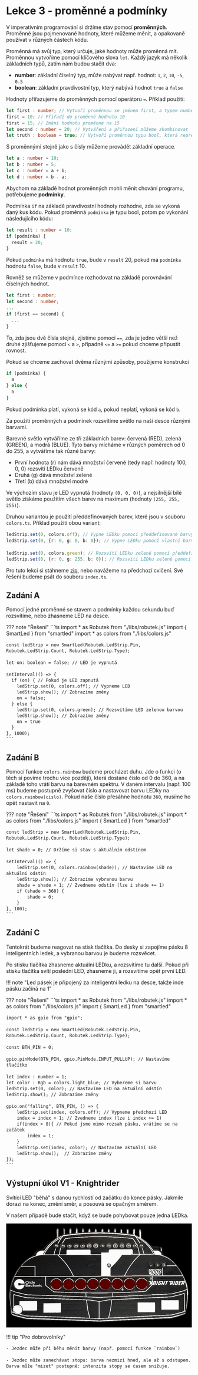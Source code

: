 # Lekce 3 - proměnné a podmínky

V imperativním programování si držíme stav pomocí **proměnných**. Proměnné jsou pojmenované hodnoty,
které můžeme měnit, a opakovaně používat v různých částech kódu.

Proměnná má svůj typ, který určuje, jaké hodnoty může proměnná mít. Proměnnou vytvoříme pomocí
klíčového slova `let`.
Každý jazyk má několik základních typů, zatím nám budou stačit dva:

- **number**: základní číselný typ, může nabývat např. hodnot: `1`, `2`, `10`, `-5`, `0.5`
- **boolean**: základní pravdivostní typ, který nabývá hodnot `true` a `false`

Hodnoty přiřazujeme do proměnných pomocí operátoru `=`. Příklad použití:

```ts
let first : number; // Vytvoří proměnnou se jménem first, a typem number
first = 10; // Přiřadí do proměnné hodnotu 10
first = 15; // Změní hodnotu proměnné na 15
let second : number = 20; // Vytváření a přiřazení můžeme zkombinovat
let truth : boolean = true; // Vytvoří proměnnou typu bool, která reprezentuje pravdu
```

S proměnnými stejně jako s čísly můžeme provádět základní operace.

```ts
let a : number = 10;
let b : number = 5;
let c : number = a + b;
let d : number = b - a;
```

Abychom na základě hodnot proměnných mohli měnit chování programu, potřebujeme **podmínky**.

Podmínka `if` na základě pravdivostní hodnoty rozhodne, zda se vykoná daný kus kódu. Pokud proměnná
`podmínka` je typu bool, potom po vykonání následujícího kódu:
```ts
let result : number = 10;
if (podmínka) {
  result = 20;
}
```

Pokud `podmínka` má hodnotu `true`, bude v `result` 20, pokud má `podmínka` hodnotu `false`, bude v `result` 10.

Rovněž se můžeme v podmínce rozhodovat na základě porovnávání číselných hodnot.

```ts
let first : number;
let second : number;
...
if (first == second) {
  ...
}
```

To, zda jsou dvě čísla stejná, zjistíme pomocí `==`, zda je jedno větší než druhé zjišťujeme pomocí `<` a `>`, případně `<=` a `>=` pokud chceme připustit rovnost.

Pokud se chceme zachovat dvěma různými způsoby, použijeme konstrukci

```ts
if (podmínka) {
  a
} else {
  b
}
```

Pokud podmínka platí, vykoná se kód `a`, pokud neplatí, vykoná se kód `b`.

Za použití proměnných a podmínek rozsvítíme světlo na naší desce různými barvami.

Barevné světlo vytváříme ze tří základních barev: červená (RED), zelená (GREEN), a modrá (BLUE).
Tyto barvy mícháme v různých poměrech od 0 do 255, a vytváříme tak různé barvy:

- První hodnota (r) nám dává množství červené (tedy např. hodnoty 100, 0, 0) rozsvítí LEDku červeně
- Druhá (g) dává množství zelené
- Třetí (b) dává množství modré

Ve výchozím stavu je LED vypnutá (hodnoty `(0, 0, 0)`), a nejsilnější bílé světlo získáme použitím všech
barev na maximum (hodnoty `(255, 255, 255)`).

Druhou variantou je použití předdefinovaných barev, které jsou v souboru `colors.ts`. Příklad použití obou variant:

  ```ts
  ledStrip.set(0, colors.off); // Vypne LEDku pomocí předdefinované barvy
  ledStrip.set(0, {r: 0, g: 0, b: 0}); // Vypne LEDku pomocí vlastní barvy

  ledStrip.set(0, colors.green); // Rozsvítí LEDku zeleně pomocí předdefinované barvy
  ledStrip.set(0, {r: 0, g: 255, b: 0}); // Rozsvítí LEDku zeleně pomocí vlastní barvy
  ```

Pro tuto lekci si stáhneme [zip](./project3.zip), nebo navážeme na předchozí cvičení. Své řešení budeme psát do souboru `index.ts`.

## Zadání A

Pomocí jedné proměnné se stavem a podmínky každou sekundu buď rozsvítíme, nebo zhasneme LED na desce.

??? note "Řešení"
    ```ts
    import * as Robutek from "./libs/robutek.js"
    import { SmartLed } from "smartled"
    import * as colors from "./libs/colors.js"

    const ledStrip = new SmartLed(Robutek.LedStrip.Pin, Robutek.LedStrip.Count, Robutek.LedStrip.Type);

    let on: boolean = false; // LED je vypnutá

    setInterval(() => {
      if (on) { // Pokud je LED zapnutá
        ledStrip.set(0, colors.off); // Vypneme LED
        ledStrip.show(); // Zobrazíme změny
        on = false;
      } else {
        ledStrip.set(0, colors.green); // Rozsvítíme LED zelenou barvou
        ledStrip.show(); // Zobrazíme změny
        on = true
      }
    }, 1000);
    ```

## Zadání B

Pomocí funkce `colors.rainbow` budeme procházet duhu. Jde o funkci (o těch si povíme trochu více později), která dostane číslo od 0 do 360,
a na základě toho vrátí barvu na barevném spektru. V daném intervalu (např. 100 ms) budeme postupně zvyšovat číslo a nastavovat barvu LEDky na `colors.rainbow(cislo)`. Pokud naše číslo přesáhne hodnotu `360`, musíme ho
opět nastavit na `0`.

??? note "Řešení"
    ```ts
    import * as Robutek from "./libs/robutek.js"
    import * as colors from "./libs/colors.js"
    import { SmartLed } from "smartled"

    const ledStrip = new SmartLed(Robutek.LedStrip.Pin, Robutek.LedStrip.Count, Robutek.LedStrip.Type);

    let shade = 0; // Držíme si stav s aktuálním odstínem

    setInterval(() => {
        ledStrip.set(0, colors.rainbow(shade)); // Nastavíme LED na aktuální odstín
        ledStrip.show(); // Zobrazíme vybranou barvu
        shade = shade + 1; // Zvedneme odstín (lze i shade += 1)
        if (shade > 360) {
            shade = 0;
        }
    }, 100);
    ```

## Zadání C

Tentokrát budeme reagovat na stisk tlačítka.
Do desky si zapojíme pásku 8 inteligentních ledek, a vybranou barvou je budeme rozsvěcet.

Po stisku tlačítka zhasneme aktuální LEDku, a rozsvítíme tu další.
Pokud při stisku tlačítka svítí poslední LED, zhasneme ji, a rozsvítíme opět první LED.

!!! note "Led pásek je připojený za inteligentní ledku na desce, takže inde pásku začíná na 1"

??? note "Řešení"
    ```ts
    import * as Robutek from "./libs/robutek.js"
    import * as colors from "./libs/colors.js"
    import { SmartLed } from "smartled"

    import * as gpio from "gpio";

    const ledStrip = new SmartLed(Robutek.LedStrip.Pin, Robutek.LedStrip.Count, Robutek.LedStrip.Type);

    const BTN_PIN = 0;

    gpio.pinMode(BTN_PIN, gpio.PinMode.INPUT_PULLUP); // Nastavíme tlačítko

    let index : number = 1;
    let color : Rgb = colors.light_blue; // Vybereme si barvu
    ledStrip.set(0, color); // Nastavíme LED na aktuální odstín
    ledStrip.show(); // Zobrazíme změny

    gpio.on("falling", BTN_PIN, () => {
        ledStrip.set(index, colors.off); // Vypneme předchozí LED
        index = index + 1; // Zvedneme index (lze i index += 1)
        if(index > 8){ // Pokud jsme mimo rozsah pásku, vrátíme se na začátek
            index = 1;
        }
        ledStrip.set(index, color); // Nastavíme aktuální LED
        ledStrip.show();  // Zobrazíme změny
    });
    ```

## Výstupní úkol V1 - Knightrider

Svítící LED "běhá" s danou rychlostí od začátku do konce pásky.
Jakmile dorazí na konec, změní směr, a posouvá se opačným směrem.

V našem případě bude stačit, když se bude pohybovat pouze jedna LEDka.

![Knightrider](./assets/knight-rider.gif)

!!! tip "Pro dobrovolníky"

    - Jezdec může při běhu měnit barvy (např. pomocí funkce `rainbow`)

    - Jezdec může zanechávat stopu: barva nezmizí hned, ale až s odstupem. Barva může "mizet" postupně: intenzita stopy se časem snižuje.
